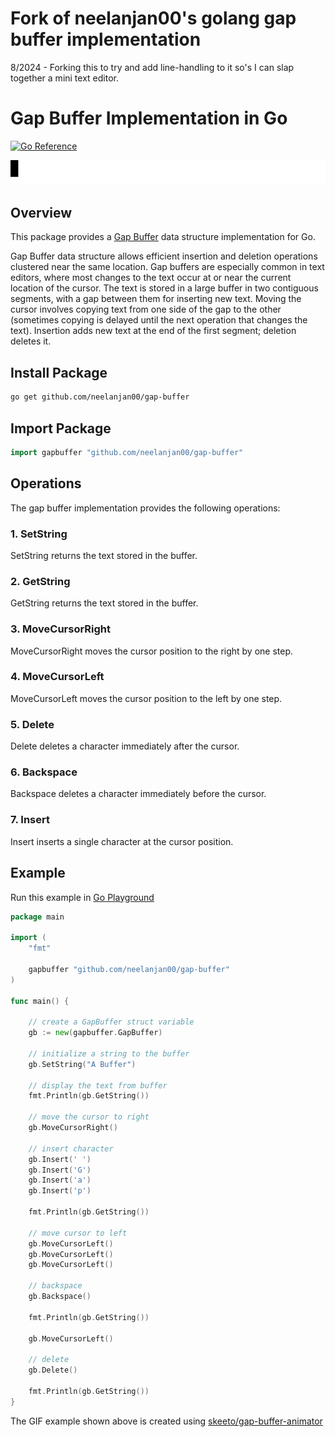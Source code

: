 # Fork of neelanjan00's golang gap buffer implementation

8/2024 - Forking this to try and add line-handling to it so's I can slap together a mini text editor.

# Gap Buffer Implementation in Go
[![Go Reference](https://pkg.go.dev/badge/github.com/neelanjan00/gap-buffer.svg)](https://pkg.go.dev/github.com/neelanjan00/gap-buffer)

![Gap Buffer Example](example/example.gif)

## Overview
This package provides a [Gap Buffer](https://en.wikipedia.org/wiki/Gap_buffer) data structure implementation for Go.

Gap Buffer data structure allows efficient insertion and deletion operations clustered near the same location. Gap buffers are especially common in text editors, where most changes to the text occur at or near the current location of the cursor. The text is stored in a large buffer in two contiguous segments, with a gap between them for inserting new text. Moving the cursor involves copying text from one side of the gap to the other (sometimes copying is delayed until the next operation that changes the text). Insertion adds new text at the end of the first segment; deletion deletes it.

## Install Package
```bash
go get github.com/neelanjan00/gap-buffer
```

## Import Package
```go
import gapbuffer "github.com/neelanjan00/gap-buffer"
```

## Operations
The gap buffer implementation provides the following operations:

### 1. SetString
SetString returns the text stored in the buffer.

### 2. GetString
GetString returns the text stored in the buffer.

### 3. MoveCursorRight
MoveCursorRight moves the cursor position to the right by one step.

### 4. MoveCursorLeft
MoveCursorLeft moves the cursor position to the left by one step.

### 5. Delete
Delete deletes a character immediately after the cursor.

### 6. Backspace
Backspace deletes a character immediately before the cursor.

### 7. Insert
Insert inserts a single character at the cursor position.

## Example
Run this example in [Go Playground](https://go.dev/play/p/0phxCYavuMR)
```go
package main

import (
	"fmt"

	gapbuffer "github.com/neelanjan00/gap-buffer"
)

func main() {

	// create a GapBuffer struct variable
	gb := new(gapbuffer.GapBuffer)

	// initialize a string to the buffer
	gb.SetString("A Buffer")

	// display the text from buffer
	fmt.Println(gb.GetString())

	// move the cursor to right
	gb.MoveCursorRight()

	// insert character
	gb.Insert(' ')
	gb.Insert('G')
	gb.Insert('a')
	gb.Insert('p')

	fmt.Println(gb.GetString())

	// move cursor to left
	gb.MoveCursorLeft()
	gb.MoveCursorLeft()
	gb.MoveCursorLeft()

	// backspace
	gb.Backspace()

	fmt.Println(gb.GetString())

	gb.MoveCursorLeft()

	// delete
	gb.Delete()

	fmt.Println(gb.GetString())
}
```

The GIF example shown above is created using [skeeto/gap-buffer-animator](https://github.com/skeeto/gap-buffer-animator)

